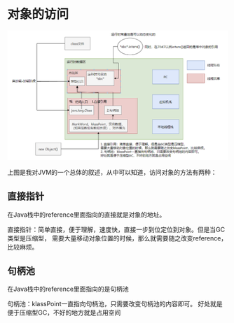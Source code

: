 # 对象的访问
![image](../jvm-overal.png)

上图是我对JVM的一个总体的叙述，从中可以知道，访问对象的方法有两种：

## 直接指针
在Java栈中的reference里面指向的直接就是对象的地址。

直接指针：简单直接，便于理解，速度快，直接一步到位定位到对象。但是当GC类型是压缩型，
需要大量移动对象位置的时候，那么就需要随之改变reference，比较麻烦。


## 句柄池
在Java栈中的reference里面指向的是句柄池

句柄池：klassPoint一直指向句柄池，只需要改变句柄池的内容即可。
好处就是便于压缩型GC，不好的地方就是占用空间